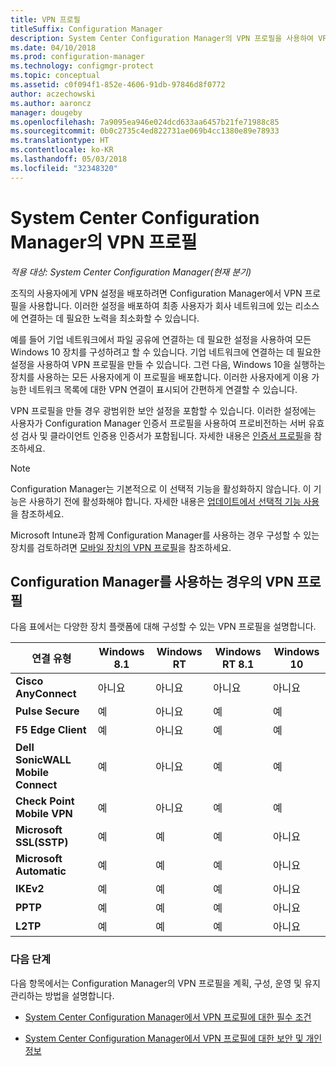 ```yaml
---
title: VPN 프로필
titleSuffix: Configuration Manager
description: System Center Configuration Manager의 VPN 프로필을 사용하여 VPN 설정을 조직의 사용자에게 배포하는 방법을 알아봅니다.
ms.date: 04/10/2018
ms.prod: configuration-manager
ms.technology: configmgr-protect
ms.topic: conceptual
ms.assetid: c0f094f1-852e-4606-91db-97846d8f0772
author: aczechowski
ms.author: aaroncz
manager: dougeby
ms.openlocfilehash: 7a9095ea946e024dcd633aa6457b21fe71988c85
ms.sourcegitcommit: 0b0c2735c4ed822731ae069b4cc1380e89e78933
ms.translationtype: HT
ms.contentlocale: ko-KR
ms.lasthandoff: 05/03/2018
ms.locfileid: "32348320"
---
```

# <a name="vpn-profiles-in-system-center-configuration-manager"></a>System Center Configuration Manager의 VPN 프로필

*적용 대상: System Center Configuration Manager(현재 분기)*

<!--1283610-->
조직의 사용자에게 VPN 설정을 배포하려면 Configuration Manager에서 VPN 프로필을 사용합니다. 이러한 설정을 배포하여 최종 사용자가 회사 네트워크에 있는 리소스에 연결하는 데 필요한 노력을 최소화할 수 있습니다.  

 예를 들어 기업 네트워크에서 파일 공유에 연결하는 데 필요한 설정을 사용하여 모든 Windows 10 장치를 구성하려고 할 수 있습니다. 기업 네트워크에 연결하는 데 필요한 설정을 사용하여 VPN 프로필을 만들 수 있습니다. 그런 다음, Windows 10을 실행하는 장치를 사용하는 모든 사용자에게 이 프로필을 배포합니다. 이러한 사용자에게 이용 가능한 네트워크 목록에 대한 VPN 연결이 표시되어 간편하게 연결할 수 있습니다.  

 VPN 프로필을 만들 경우 광범위한 보안 설정을 포함할 수 있습니다. 이러한 설정에는 사용자가 Configuration Manager 인증서 프로필을 사용하여 프로비전하는 서버 유효성 검사 및 클라이언트 인증용 인증서가 포함됩니다. 자세한 내용은 [인증서 프로필](introduction-to-certificate-profiles.md)을 참조하세요.  

> [!Note]  
> Configuration Manager는 기본적으로 이 선택적 기능을 활성화하지 않습니다. 이 기능은 사용하기 전에 활성화해야 합니다. 자세한 내용은 [업데이트에서 선택적 기능 사용](/sccm/core/servers/manage/install-in-console-updates#bkmk_options)을 참조하세요.<!--505213-->  


 Microsoft Intune과 함께 Configuration Manager를 사용하는 경우 구성할 수 있는 장치를 검토하려면 [모바일 장치의 VPN 프로필](/sccm/mdm/deploy-use/create-vpn-profiles)을 참조하세요.  

## <a name="vpn-profiles-when-using-configuration-manager"></a>Configuration Manager를 사용하는 경우의 VPN 프로필  
 다음 표에서는 다양한 장치 플랫폼에 대해 구성할 수 있는 VPN 프로필을 설명합니다.  

|연결 유형|Windows 8.1|Windows RT|Windows RT 8.1|Windows 10|  
|---------------------|-----------------|----------------|--------------------|----------------|  
|**Cisco AnyConnect**|아니요|아니요|아니요|아니요|  
|**Pulse Secure**|예|아니요|예|예|  
|**F5 Edge Client**|예|아니요|예|예|  
|**Dell SonicWALL Mobile Connect**|예|아니요|예|예|  
|**Check Point Mobile VPN**|예|아니요|예|예|  
|**Microsoft SSL(SSTP)**|예|예|예|아니요|  
|**Microsoft Automatic**|예|예|예|아니요|  
|**IKEv2**|예|예|예|아니요|  
|**PPTP**|예|예|예|아니요|  
|**L2TP**|예|예|예|아니요|  

### <a name="next-steps"></a>다음 단계  
 다음 항목에서는 Configuration Manager의 VPN 프로필을 계획, 구성, 운영 및 유지 관리하는 방법을 설명합니다.  

-   [System Center Configuration Manager에서 VPN 프로필에 대한 필수 조건](../plan-design/prerequisites-for-wifi-vpn-profiles.md)  

-   [System Center Configuration Manager에서 VPN 프로필에 대한 보안 및 개인 정보](../plan-design/security-and-privacy-for-wifi-vpn-profiles.md)
